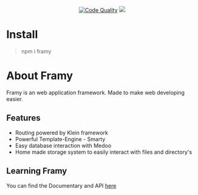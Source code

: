 
<p align="center">
    <a href="https://scrutinizer-ci.com/g/FramyFramework/Framy/badges/quality-score.png?b=master"><img src="https://scrutinizer-ci.com/g/MrFibunacci/Framy/badges/quality-score.png?b=v0" alt="Code Quality"></a>
    <a href="https://codeclimate.com/github/FramyFramework/Framy/maintainability"><img src="https://api.codeclimate.com/v1/badges/a50384049347d1ab7bf7/maintainability" /></a>
</p>

# Install

> npm i framy

# About Framy

Framy is an web application framework. Made to make web developing easier.

## Features

- Routing powered by Klein framework
- Powerful Template-Engine - Smarty
- Easy database interaction with Medoo
- Home made storage system to easily interact with files and directory's

## Learning Framy

You can find the Documentary and API [here](https://framyframework.github.io/FramyDocumentation/)